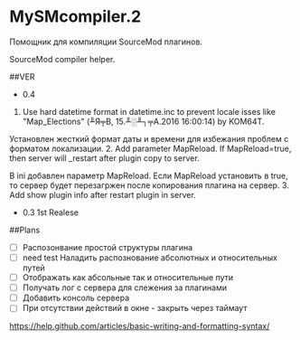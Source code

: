 # MySMcompiler.2

Помощник для компиляции SourceMod плагинов.

SourceMod compiler helper.

##VER
- 0.4

1. Use hard datetime format in datetime.inc to prevent locale isses  like "Map_Elections" (╨Я╤В, 15.╨░╨┐╤А.2016 16:00:14) by KOM64T.

Установлен жесткий формат даты и времени для избежания проблем с форматом локализации.
2. Add parameter MapReload. If MapReload=true, then server will _restart after plugin copy to server. 

В ini добавлен параметр MapReload. Если MapReload установить в true, то сервер будет перезагржен после копирования плагина на сервер. 
3. Add show plugin info after restart plugin in server.

- 0.3 1st Realese

##Plans
- [ ] Распозонвание простой структуры плагина
- [ ] need test  Наладить распознование абсолютных и относительных путей 
- [ ] Отображать как абсольные так и относительные пути
- [ ] Получать лог с сервера для слежения за плагинами 
- [ ] Добавить консоль сервера
- [ ] При отсутствии действий в окне - закрыть через таймаут
 
https://help.github.com/articles/basic-writing-and-formatting-syntax/
